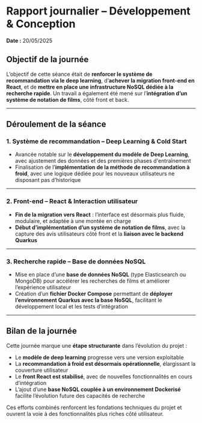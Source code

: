 # Rapport journalier – Développement & Conception  
**Date :** 20/05/2025  

## Objectif de la journée  
L’objectif de cette séance était de **renforcer le système de recommandation via le deep learning**, d’**achever la migration front-end en React**, et de **mettre en place une infrastructure NoSQL dédiée à la recherche rapide**. Un travail a également été mené sur l’**intégration d’un système de notation de films**, côté front et back.

---

## Déroulement de la séance  

### 1. Système de recommandation – Deep Learning & Cold Start  
- Avancée notable sur le **développement du modèle de Deep Learning**, avec ajustement des données et des premières phases d'entraînement  
- Finalisation de l’**implémentation de la méthode de recommandation à froid**, avec une logique dédiée pour les nouveaux utilisateurs ne disposant pas d’historique  

---

### 2. Front-end – React & Interaction utilisateur  
- **Fin de la migration vers React** : l’interface est désormais plus fluide, modulaire, et adaptée à une montée en charge  
- **Début d’implémentation d’un système de notation de films**, avec la capture des avis utilisateurs côté front et la **liaison avec le backend Quarkus**

---

### 3. Recherche rapide – Base de données NoSQL  
- Mise en place d’une **base de données NoSQL** (type Elasticsearch ou MongoDB) pour accélérer les recherches de films et améliorer l’expérience utilisateur  
- Création d’un **fichier Docker Compose** permettant de **déployer l’environnement Quarkus avec la base NoSQL**, facilitant le développement local et les tests d’intégration

---

## Bilan de la journée  
Cette journée marque une **étape structurante** dans l’évolution du projet :  
- Le **modèle de deep learning** progresse vers une version exploitable  
- La **recommandation à froid est désormais opérationnelle**, élargissant la couverture utilisateur  
- Le **front React est stabilisé**, avec de nouvelles fonctionnalités en cours d’intégration  
- L’ajout d’une **base NoSQL couplée à un environnement Dockerisé** facilite l’évolution future des capacités de recherche

Ces efforts combinés renforcent les fondations techniques du projet et ouvrent la voie à des fonctionnalités plus riches côté utilisateur.
